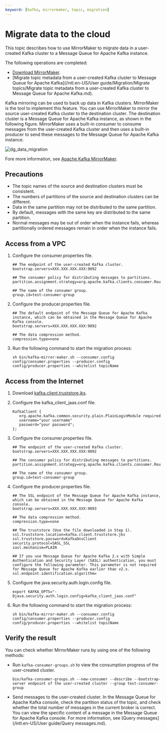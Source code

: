 ```yaml
---
keyword: [kafka, mirrormaker, topic, migration]
---
```


# Migrate data to the cloud

This topic describes how to use MirrorMaker to migrate data in a user-created Kafka cluster to a Message Queue for Apache Kafka instance.

The following operations are completed:

-   [Download MirrorMaker](http://kafka.apache.org/downloads).
-   [Migrate topic metadata from a user-created Kafka cluster to Message Queue for Apache Kafka](/intl.en-US/User guide/Migration/Migrate topics/Migrate topic metadata from a user-created Kafka cluster to Message Queue for Apache
         Kafka.md).

Kafka mirroring can be used to back up data in Kafka clusters. MirrorMaker is the tool to implement this feature. You can use MirrorMaker to mirror the source user-created Kafka cluster to the destination cluster. The destination cluster is a Message Queue for Apache Kafka instance, as shown in the following figure. MirrorMaker uses a built-in consumer to consume messages from the user-created Kafka cluster and then uses a built-in producer to send these messages to the Message Queue for Apache Kafka instance.

![dg_data_migration](https://static-aliyun-doc.oss-accelerate.aliyuncs.com/assets/img/en-US/2450549951/p98881.png)

Fore more information, see [Apache Kafka MirrorMaker](https://kafka.apache.org/documentation/#basic_ops_mirror_maker).

## Precautions

-   The topic names of the source and destination clusters must be consistent.
-   The numbers of partitions of the source and destination clusters can be different.
-   Data in the same partition may not be distributed to the same partition.
-   By default, messages with the same key are distributed to the same partition.
-   Normal messages may be out of order when the instance fails, whereas partitionally ordered messages remain in order when the instance fails.

## Access from a VPC

1.  Configure the consumer.properties file.

    ```
    ## The endpoint of the user-created Kafka cluster.
    bootstrap.servers=XXX.XXX.XXX.XXX:9092
    
    ## The consumer policy for distributing messages to partitions.
    partition.assignment.strategy=org.apache.kafka.clients.consumer.RoundRobinAssignor
    
    ## The name of the consumer group.
    group.id=test-consumer-group
    ```

2.  Configure the producer.properties file.

    ```
    ## The default endpoint of the Message Queue for Apache Kafka instance, which can be obtained in the Message Queue for Apache Kafka console.
    bootstrap.servers=XXX.XXX.XXX.XXX:9092
    
    ## The data compression method.
    compression.type=none                                
    ```

3.  Run the following command to start the migration process:

    ```
    sh bin/kafka-mirror-maker.sh --consumer.config config/consumer.properties --producer.config config/producer.properties --whitelist topicName
    ```


## Access from the Internet

1.  Download [kafka.client.truststore.jks](https://github.com/AliwareMQ/aliware-kafka-demos/blob/master/kafka-mirror-maker-demo/kafka.client.truststore.jks?raw=true).

2.  Configure the kafka\_client\_jaas.conf file.

    ```
    KafkaClient {
       org.apache.kafka.common.security.plain.PlainLoginModule required
       username="your username"
       password="your password";
    };
    ```

3.  Configure the consumer.properties file.

    ```
    ## The endpoint of the user-created Kafka cluster.
    bootstrap.servers=XXX.XXX.XXX.XXX:9092
    
    ## The consumer policy for distributing messages to partitions.
    partition.assignment.strategy=org.apache.kafka.clients.consumer.RoundRobinAssignor
    
    ## The name of the consumer group.
    group.id=test-consumer-group
    ```

4.  Configure the producer.properties file.

    ```
    ## The SSL endpoint of the Message Queue for Apache Kafka instance, which can be obtained in the Message Queue for Apache Kafka console.
    bootstrap.servers=XXX.XXX.XXX.XXX:9093
    
    ## The data compression method.
    compression.type=none
    
    ## The truststore (Use the file downloaded in Step 1).
    ssl.truststore.location=kafka.client.truststore.jks
    ssl.truststore.password=KafkaOnsClient
    security.protocol=SASL_SSL
    sasl.mechanism=PLAIN
    
    ## If you use Message Queue for Apache Kafka 2.x with Simple Authentication and Security Layer (SASL) authentication, you must configure the following parameter. This parameter is not required for Message Queue for Apache Kafka earlier than v2.x.
    ssl.endpoint.identification.algorithm=
    ```

5.  Configure the java.security.auth.login.config file.

    ```
    export KAFKA_OPTS="-Djava.security.auth.login.config=kafka_client_jaas.conf"                              
    ```

6.  Run the following command to start the migration process:

    ```
    sh bin/kafka-mirror-maker.sh --consumer.config config/consumer.properties --producer.config config/producer.properties --whitelist topicName
    ```


## Verify the result

You can check whether MirrorMaker runs by using one of the following methods:

-   Run `kafka-consumer-groups.sh` to view the consumption progress of the user-created cluster.

    `bin/kafka-consumer-groups.sh --new-consumer --describe --bootstrap-server endpoint of the user-created cluster --group test-consumer-group`

-   Send messages to the user-created cluster. In the Message Queue for Apache Kafka console, check the partition status of the topic, and check whether the total number of messages in the current broker is correct. You can view the specific content of a message in the Message Queue for Apache Kafka console. For more information, see [Query messages](/intl.en-US/User guide/Query messages.md).

